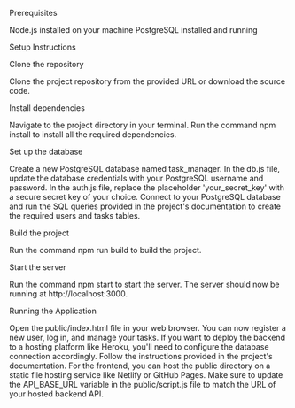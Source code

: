 Prerequisites

Node.js installed on your machine
PostgreSQL installed and running

Setup Instructions

Clone the repository

Clone the project repository from the provided URL or download the source code.

Install dependencies

Navigate to the project directory in your terminal.
Run the command npm install to install all the required dependencies.

Set up the database

Create a new PostgreSQL database named task_manager.
In the db.js file, update the database credentials with your PostgreSQL username and password.
In the auth.js file, replace the placeholder 'your_secret_key' with a secure secret key of your choice.
Connect to your PostgreSQL database and run the SQL queries provided in the project's documentation to create the required users and tasks tables.

Build the project

Run the command npm run build to build the project.

Start the server

Run the command npm start to start the server.
The server should now be running at http://localhost:3000.

Running the Application

Open the public/index.html file in your web browser.
You can now register a new user, log in, and manage your tasks.
If you want to deploy the backend to a hosting platform like Heroku, you'll need to configure the database connection accordingly. Follow the instructions provided in the project's documentation.
For the frontend, you can host the public directory on a static file hosting service like Netlify or GitHub Pages.
Make sure to update the API_BASE_URL variable in the public/script.js file to match the URL of your hosted backend API.

